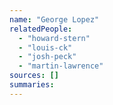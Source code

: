 ```yaml
---
name: "George Lopez"
relatedPeople:
  - "howard-stern"
  - "louis-ck"
  - "josh-peck"
  - "martin-lawrence"
sources: []
summaries:
---
```


